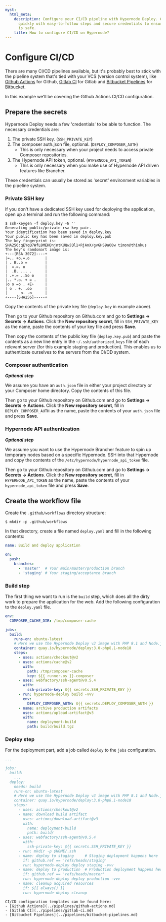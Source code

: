 ```yaml
---
myst:
  html_meta:
    description: Configure your CI/CD pipeline with Hypernode Deploy. Get up and running
      quickly with easy-to-follow steps and secure credentials to ensure your data
      is safe.
    title: How to configure CI/CD on Hypernode?
---
```


# Configure CI/CD

There are many CI/CD pipelines available, but it's probably best to stick with the pipeline system that's tied with your VCS (version control system), like [Github Actions][1] for Github, [Gitlab CI][2] for Gitlab and [Bitbucket Pipelines][3] for Bitbucket.

In this example we'll be covering the Github Actions CI/CD configuration.

## Prepare the secrets

Hypernode Deploy needs a few 'credentials' to be able to function. The necessary credentials are:

1. The private SSH key. (`SSH_PRIVATE_KEY`)
1. The composer auth.json file, optional. (`DEPLOY_COMPOSER_AUTH`)
   - This is only necessary when your project needs to access private Composer repositories.
1. The Hypernode API token, optional. (`HYPERNODE_API_TOKEN`)
   - This is only necessary when you make use of Hypernode API driven features like Brancher.

These credentials can usually be stored as 'secret' environment variables in the pipeline system.

### Private SSH key

If you don't have a dedicated SSH key used for deploying the application, open up a terminal and run the following command:

```console
$ ssh-keygen -f deploy.key -N ''
Generating public/private rsa key pair.
Your identification has been saved in deploy.key
Your public key has been saved in deploy.key.pub
The key fingerprint is:
SHA256:qEYqQ7WfL8MEHDnjntKUQwJQl1+RjAnX/gvGHS9a60w timon@thinkus
The key's randomart image is:
+---[RSA 3072]----+
|=.. +o.=.o       |
| . B..o =        |
|  =.=. o         |
|  .B. ... .      |
| .+.= ..So o     |
|.. *.o. + = .    |
|o o =o . +E+     |
| o . +. .oo      |
|      o. .o      |
+----[SHA256]-----+
```

Copy the contents of the private key file (`deploy.key` in example above).

Then go to your Github repository on Github.com and go to **Settings -> Secrets -> Actions**. Click the **New repository secret**, fill in `SSH_PRIVATE_KEY` as the name, paste the contents of your key file and press **Save**.

Then copy the contents of the public key file (`deploy.key.pub`) and paste the contents as a new line entry in the `~/.ssh/authorized_keys` file of each relevant server (for this example staging and production). This enables us to authenticate ourselves to the servers from the CI/CD system.

### Composer authentication

***Optional step***

We assume you have an `auth.json` file in either your project directory or your Composer home directory. Copy the contents of this file.

Then go to your Github repository on Github.com and go to **Settings -> Secrets -> Actions**. Click the **New repository secret**, fill in `DEPLOY_COMPOSER_AUTH` as the name, paste the contents of your `auth.json` file and press **Save**.

### Hypernode API authentication

***Optional step***

We assume you want to use the Hypernode Brancher feature to spin up temporary nodes based on a specific Hypernode. SSH into that Hypernode and copy the contents of the `/etc/hypernode/hypernode_api_token` file.

Then go to your Github repository on Github.com and go to **Settings -> Secrets -> Actions**. Click the **New repository secret**, fill in `HYPERNODE_API_TOKEN` as the name, paste the contents of your `hypernode_api_token` file and press **Save**.

## Create the workflow file

Create the `.github/workflows` directory structure:

```console
$ mkdir -p .github/workflows
```

In that directory, create a file named `deploy.yaml` and fill in the following contents:

```yaml
name: Build and deploy application

on:
  push:
    branches:
      - 'master'  # Your main/master/production branch
      - 'staging' # Your staging/acceptance branch
```

### Build step

The first thing we want to run is the `build` step, which does all the dirty work to prepare the application for the web. Add the following configuration to the `deploy.yaml` file.

```yaml
env:
  COMPOSER_CACHE_DIR: /tmp/composer-cache

jobs:
  build:
    runs-on: ubuntu-latest
    # Here we use the Hypernode Deploy v3 image with PHP 8.1 and Node.js 18
    container: quay.io/hypernode/deploy:3.0-php8.1-node18
    steps:
      - uses: actions/checkout@v2
      - uses: actions/cache@v2
        with:
          path: /tmp/composer-cache
          key: ${{ runner.os }}-composer
      - uses: webfactory/ssh-agent@v0.5.4
        with:
          ssh-private-key: ${{ secrets.SSH_PRIVATE_KEY }}
      - run: hypernode-deploy build -vvv
        env:
          DEPLOY_COMPOSER_AUTH: ${{ secrets.DEPLOY_COMPOSER_AUTH }}
      - name: archive production artifacts
        uses: actions/upload-artifact@v3
        with:
          name: deployment-build
          path: build/build.tgz
```

### Deploy step

For the deployment part, add a job called `deploy` to the `jobs` configuration.

```yaml
...

jobs:
  build:
    ...
  deploy:
    needs: build
    runs-on: ubuntu-latest
    # Here we use the Hypernode Deploy v3 image with PHP 8.1 and Node.js 18
    container: quay.io/hypernode/deploy:3.0-php8.1-node18
    steps:
      - uses: actions/checkout@v2
      - name: download build artifact
        uses: actions/download-artifact@v3
        with:
          name: deployment-build
          path: build/
      - uses: webfactory/ssh-agent@v0.5.4
        with:
          ssh-private-key: ${{ secrets.SSH_PRIVATE_KEY }}
      - run: mkdir -p $HOME/.ssh
      - name: deploy to staging     # Staging deployment happens here
        if: github.ref == 'refs/heads/staging'
        run: hypernode-deploy deploy staging -vvv
      - name: deploy to production  # Production deployment happens here
        if: github.ref == 'refs/heads/master'
        run: hypernode-deploy deploy production -vvv
      - name: cleanup acquired resources
        if: ${{ always() }}
        run: hypernode-deploy cleanup
```

```{note}
CI/CD configuration templates can be found here:
- [Github Actions](../pipelines/github-actions.md)
- [Gitlab CI](../pipelines/gitlab-ci.md)
- [Bitbucket Pipelines](../pipelines/bitbucket-pipelines.md)
```

[1]: https://github.com/features/actions
[2]: https://about.gitlab.com/features/continuous-integration/
[3]: https://bitbucket.org/product/features/pipelines
